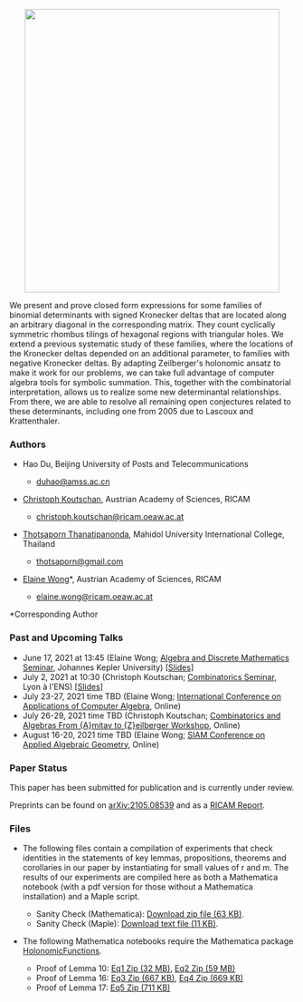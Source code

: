 <p align="center">
<img src="https://wongey.github.io/binom-det/hexagon_5788_withpaths_nobkgrd.png" width="450" height="500">
 </p>
 
We present and prove closed form expressions for some families of binomial determinants with signed Kronecker deltas that are located along an arbitrary diagonal in the corresponding matrix. They count cyclically symmetric rhombus tilings of hexagonal regions with triangular holes. We extend a previous systematic study of these families, where the locations of the Kronecker deltas depended on an additional parameter, to families with negative Kronecker deltas. By adapting Zeilberger's holonomic ansatz to make it work for our problems, we can take full advantage of computer algebra tools for symbolic summation. This, together with the combinatorial interpretation, allows us to realize some new determinantal relationships. From there, we are able to resolve all remaining open conjectures related to these determinants, including one from 2005 due to Lascoux and Krattenthaler.
 
### Authors

- Hao Du, Beijing University of Posts and Telecommunications
  - [duhao@amss.ac.cn](mailto:duhao@amss.ac.cn)

- [Christoph Koutschan](http://koutschan.de/index.php), Austrian Academy of Sciences, RICAM 
  - [christoph.koutschan@ricam.oeaw.ac.at](mailto:christoph.koutschan@ricam.oeaw.ac.at)
 
- [Thotsaporn Thanatipanonda](http://www.thotsaporn.com/), Mahidol University International College, Thailand
  - [thotsaporn@gmail.com](mailto:thotsaporn@gmail.com)

- [Elaine Wong](https://sites.google.com/view/elainewong/home)*, Austrian Academy of Sciences, RICAM  
  - [elaine.wong@ricam.oeaw.ac.at](mailto:elaine.wong@ricam.oeaw.ac.at)

*Corresponding Author

### Past and Upcoming Talks

- June 17, 2021 at 13:45 (Elaine Wong; [Algebra and Discrete Mathematics Seminar](http://www.algebra.uni-linz.ac.at/teaching/seminar/), Johannes Kepler University) [[Slides]](https://wongey.github.io/binom-det/talk_elaine_JKU_2021.06.21.pdf)
- July 2, 2021 at 10:30 (Christoph Koutschan; [Combinatorics Seminar](https://indico.math.cnrs.fr/category/326/), Lyon à l'ENS) [[Slides]](http://koutschan.de/publ/Lyon21/talk_Lyon21.pdf)
- July 23-27, 2021 time TBD (Elaine Wong; [International Conference on Applications of Computer Algebra](https://aca2021.sba-research.org/), Online)
- July 26-29, 2021 time TBD (Christoph Koutschan; [Combinatorics and Algebras From {A}mitav to {Z}eilberger Workshop](https://u.math.biu.ac.il/~beck/regev-zeilberger/), Online)
- August 16-20, 2021 time TBD (Elaine Wong; [SIAM Conference on Applied Algebraic Geometry](https://www.siam.org/conferences/cm/conference/ag21), Online)

### Paper Status

This paper has been submitted for publication and is currently under review.

Preprints can be found on [arXiv:2105.08539](https://arxiv.org/abs/2105.08539) and as a [RICAM Report](https://www.ricam.oeaw.ac.at/files/reports/21/rep21-26.pdf).

### Files

- The following files contain a compilation of experiments that check identities in the statements of key lemmas, propositions, theorems and corollaries in our paper by instantiating for small values of r and m. The results of our experiments are compiled here as both a Mathematica notebook (with a pdf version for those without a Mathematica installation) and a Maple script.
  - Sanity Check (Mathematica): [Download zip file (63 KB)](https://drive.google.com/file/d/1bzLgXgHcVXG4AvGCh4Q5CY-pmjHOnw1e/view?usp=sharing).
  - Sanity Check (Maple): [Download text file (11 KB)](https://drive.google.com/file/d/18D_JYi4lnko3Gh_dhpJ7E1ZmTn6UDHOd/view?usp=sharing).

- The following Mathematica notebooks require the Mathematica package [HolonomicFunctions](https://www3.risc.jku.at/research/combinat/software/ergosum/RISC/HolonomicFunctions.html).
  - Proof of Lemma 10: [Eq1 Zip (32 MB)](https://drive.google.com/file/d/1w2PpfJOZ458sMssU3LKS5W5u4Pg1PVDC/view?usp=sharing), [Eq2 Zip (59 MB)](https://drive.google.com/file/d/1waWWN80EwKvffwQcRK5wVZcxKIL2_FS5/view?usp=sharing)
  - Proof of Lemma 16: [Eq3 Zip (667 KB)](https://drive.google.com/file/d/12RvwGPEeB-gDbeh7if9qQAgxrjubge1g/view?usp=sharing), [Eq4 Zip (669 KB)](https://drive.google.com/file/d/1Ja7bqXGTsULyhWF2FXqnjmOs9qTo7eLV/view?usp=sharing)
  - Proof of Lemma 17: [Eq5 Zip (711 KB)](https://drive.google.com/file/d/1OORqZBtX01etG1QCD0lyzRSm0BWGpDm5/view?usp=sharing)

